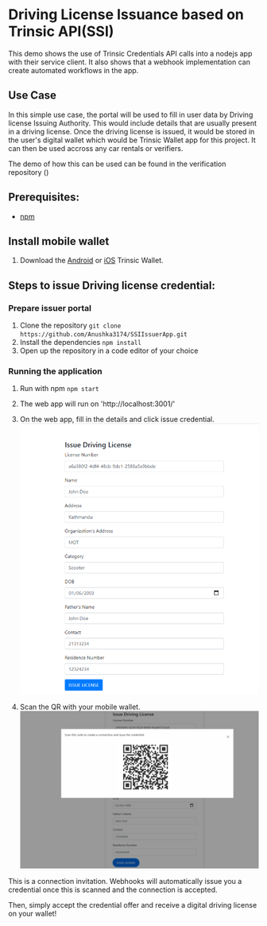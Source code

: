 # Driving License Issuance based on Trinsic API(SSI)
This demo shows the use of Trinsic Credentials API calls into a nodejs app with their service client.
It also shows that a webhook implementation can create automated workflows in the app.

## Use Case
In this simple use case, the portal will be used to fill in user data by Driving license Issuing Authority. This would include details that are usually present in a driving license.
Once the driving license is issued, it would be stored in the user's digital wallet which would be Trinsic Wallet app for this project. It can then be used accross any car rentals or verifiers.

The demo of how this can be used can be found in the verification repository ()

## Prerequisites:
- [npm](https://www.npmjs.com/get-npm)

## Install mobile wallet

1. Download the [Android](https://play.google.com/store/apps/details?id=id.streetcred.apps.mobile) or [iOS](https://apps.apple.com/us/app/trinsic-wallet/id1475160728) Trinsic Wallet.

## Steps to issue Driving license credential:

### Prepare issuer portal
1. Clone the repository
`git clone https://github.com/Anushka3174/SSIIssuerApp.git`
3. Install the dependencies
`npm install`
4. Open up the repository in a code editor of your choice

### Running the application

1. Run with npm
`npm start`
2. The web app will run on 'http://localhost:3001/'
2. On the web app, fill in the details and click issue credential.
![credential view](assets/IssuerMain.PNG)

4. Scan the QR with your mobile wallet.
![qr code view](assets/IssueQRCode.PNG)

This is a connection invitation.
Webhooks will automatically issue you a credential once this is scanned and the connection is accepted.

Then, simply accept the credential offer and receive a digital driving license on your wallet!

